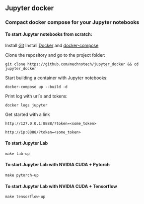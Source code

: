 ## Jupyter docker
### Compact docker compose for your Jupyter notebooks


#### To start Jupyter notebooks from scratch:

Install [Git](https://github.com/git-guides/install-git) Install [Docker](https://docs.docker.com/engine/install/) and [docker-compose](https://docs.docker.com/compose/install/#install-compose)

Clone the repository and go to the project folder:

`git clone https://github.com/mechnotech/jupyter_docker && cd jupyter_docker`
 
Start building a container with Jupyter notebooks:

`docker-compose up --build -d`

Print log with url`s and tokens:

`docker logs jupyter`

Get started with a link

`http://127.0.0.1:8888/?token=<some_token>`

`http://ip:8888/?token=<some_token>`

#### To start Jupyter Lab

```
make lab-up
```

#### To start Jupyter Lab with NVIDIA CUDA + Pytorch

```
make pytorch-up
```

#### To start Jupyter Lab with NVIDIA CUDA + Tensorflow

```
make tensorflow-up
```
